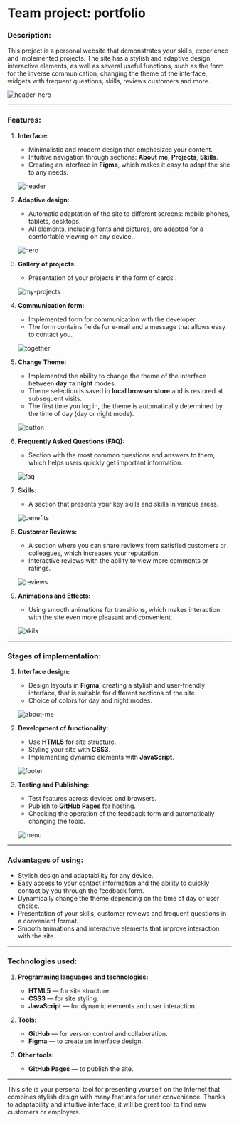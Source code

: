 # Team project: portfolio

### Description:

This project is a personal website that demonstrates your skills, experience and
implemented projects. The site has a stylish and adaptive design, interactive
elements, as well as several useful functions, such as the form for the inverse
communication, changing the theme of the interface, widgets with frequent
questions, skills, reviews customers and more.

![header-hero](./src/img/readme/header-hero.png)

---

### Features:

1. **Interface:**

   - Minimalistic and modern design that emphasizes your content.
   - Intuitive navigation through sections: **About me**, **Projects**,
     **Skills**.
   - Creating an Interface in **Figma**, which makes it easy to adapt the site
     to any needs.

   ![header](./src/img/readme/header.png)

2. **Adaptive design:**

   - Automatic adaptation of the site to different screens: mobile phones,
     tablets, desktops.
   - All elements, including fonts and pictures, are adapted for a comfortable
     viewing on any device.

   ![hero](./src/img/readme/hero.png)

3. **Gallery of projects:**

   - Presentation of your projects in the form of cards .

   ![my-projects](./src/img/readme/my-projects.png)

4. **Communication form:**

   - Implemented form for communication with the developer.
   - The form contains fields for e-mail and a message that allows easy to
     contact you.

   ![together](./src/img/readme/together.png)

5. **Change Theme:**

   - Implemented the ability to change the theme of the interface between
     **day** та **night** modes.
   - Theme selection is saved in **local browser store** and is restored at
     subsequent visits.
   - The first time you log in, the theme is automatically determined by the
     time of day (day or night mode).

   ![button](./src/img/readme/button.png)

6. **Frequently Asked Questions (FAQ):**

   - Section with the most common questions and answers to them, which helps
     users quickly get important information.

   ![faq](./src/img/readme/faq.png)

7. **Skills:**

   - A section that presents your key skills and skills in various areas.

   ![benefits](./src/img/readme/benefits.png)

8. **Customer Reviews:**

   - A section where you can share reviews from satisfied customers or
     colleagues, which increases your reputation.
   - Interactive reviews with the ability to view more comments or ratings.

   ![reviews](./src/img/readme/reviews.png)

9. **Animations and Effects:**

   - Using smooth animations for transitions, which makes interaction with the
     site even more pleasant and convenient.

   ![skils](./src/img/readme/skills.png)

---

### Stages of implementation:

1. **Interface design:**

   - Design layouts in **Figma**, creating a stylish and user-friendly
     interface, that is suitable for different sections of the site.
   - Choice of colors for day and night modes.

   ![about-me](./src/img/readme/about-me.png)

2. **Development of functionality:**

   - Use **HTML5** for site structure.
   - Styling your site with **CSS3**.
   - Implementing dynamic elements with **JavaScript**.

   ![footer](./src/img/readme/footer.png)

3. **Testing and Publishing:**

   - Test features across devices and browsers.
   - Publish to **GitHub Pages** for hosting.
   - Checking the operation of the feedback form and automatically changing the
     topic.

   ![menu](./src/img/readme/menu.png)

---

### Advantages of using:

- Stylish design and adaptability for any device.
- Easy access to your contact information and the ability to quickly contact by
  you through the feedback form.
- Dynamically change the theme depending on the time of day or user choice.
- Presentation of your skills, customer reviews and frequent questions in a
  convenient format.
- Smooth animations and interactive elements that improve interaction with the
  site.

---

### Technologies used:

1. **Programming languages and technologies:**

   - **HTML5** — for site structure.
   - **CSS3** — for site styling.
   - **JavaScript** — for dynamic elements and user interaction.

2. **Tools:**

   - **GitHub** — for version control and collaboration.
   - **Figma** — to create an interface design.

3. **Other tools:**
   - **GitHub Pages** — to publish the site.

---

This site is your personal tool for presenting yourself on the Internet that
combines stylish design with many features for user convenience. Thanks to
adaptability and intuitive interface, it will be great tool to find new
customers or employers.
